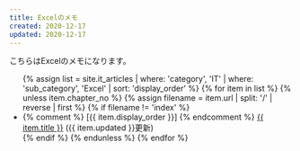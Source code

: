 ```yaml
---
title: Excelのメモ
created: 2020-12-17
updated: 2020-12-17
---
```

こちらはExcelのメモになります。

<ul>
    {% assign list = site.it_articles  | where: 'category', 'IT'
                                       | where: 'sub_category', 'Excel'
                                       | sort: 'display_order' %}
    {% for item in list %}
        {% unless item.chapter_no %}
            {% assign filename = item.url | split: '/' | reverse | first %}
            {% if filename != 'index' %}
                <li>
                {% comment %}
                [{{ item.display_order }}]
                {% endcomment %}
                <a href="{{ item.url }}.html">{{ item.title }}</a> ({{ item.updated }}更新)
                </li>
            {% endif %}
        {% endunless %}
    {% endfor %}
</ul>
